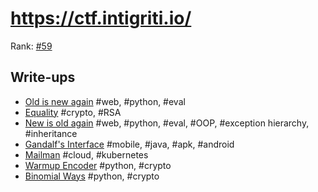 # https://ctf.intigriti.io/

Rank: [#59](https://ctftime.org/event/1597)

## Write-ups
- [Old is new again](OldIsNewAgain.md) #web, #python, #eval
- [Equality](Equality.md) #crypto, #RSA
- [New is old again](NewIsOldAgain.md) #web, #python, #eval, #OOP, #exception hierarchy, #inheritance
- [Gandalf's Interface](GandalfsInterface.md) #mobile, #java, #apk, #android
- [Mailman](mailman.md) #cloud, #kubernetes
- [Warmup Encoder](WarmupEncoder.md) #python, #crypto
- [Binomial Ways](BinomialWays.md) #python, #crypto
